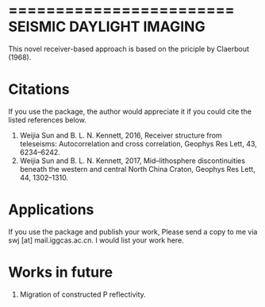 ========================
SEISMIC DAYLIGHT IMAGING
========================

This novel receiver-based approach is based on the priciple by Claerbout (1968).

Citations
=========
If you use the package, the author would appreciate it if you could cite the listed references below.
1. Weijia Sun and B. L. N. Kennett, 2016, Receiver structure from teleseisms: Autocorrelation and cross correlation, Geophys Res Lett, 43, 6234–6242.
2. Weijia Sun and B. L. N. Kennett, 2017, Mid–lithosphere discontinuities beneath the western and central North China Craton, Geophys Res Lett, 44, 1302–1310.

Applications
============
If you use the package and publish your work, Please send a copy to me via swj [at] mail.iggcas.ac.cn. I would list your work here.

Works in future
===============
1. Migration of constructed P reflectivity.